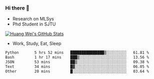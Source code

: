 ### Hi there 👋
- Research on MLSys
- Phd Student in SJTU
  
[![Huang Wei's GitHub Stats](https://github-readme-stats.vercel.app/api?username=huangwei021230&theme=tokyonight)](https://github.com/anuraghazra/github-readme-stats)

- Work, Study, Eat, Sleep


<!--START_SECTION:waka-->

```txt
Python       5 hrs 52 mins   ███████████████▒░░░░░░░░░   61.81 %
Bash         1 hr 17 mins    ███▒░░░░░░░░░░░░░░░░░░░░░   13.56 %
JSON         53 mins         ██▒░░░░░░░░░░░░░░░░░░░░░░   09.38 %
Text         34 mins         █▓░░░░░░░░░░░░░░░░░░░░░░░   06.05 %
Other        20 mins         █░░░░░░░░░░░░░░░░░░░░░░░░   03.64 %
```

<!--END_SECTION:waka-->
